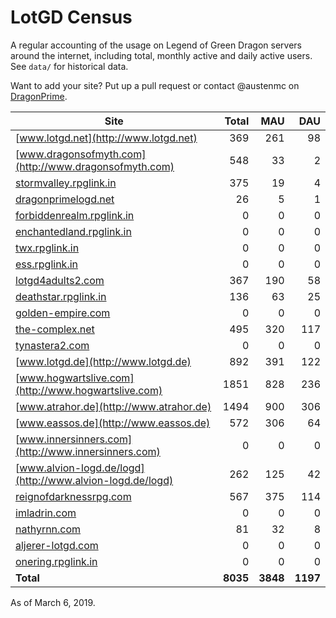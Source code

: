 # LotGD Census
A regular accounting of the usage on Legend of Green Dragon servers around the internet, including total, monthly active and daily active users. See `data/` for historical data.

Want to add your site? Put up a pull request or contact @austenmc on [DragonPrime](http://dragonprime.net).


Site | Total | MAU | DAU
--- | ---:| ---:| ---:
[www.lotgd.net](http://www.lotgd.net)|369|261|98
[www.dragonsofmyth.com](http://www.dragonsofmyth.com)|548|33|2
[stormvalley.rpglink.in](http://stormvalley.rpglink.in)|375|19|4
[dragonprimelogd.net](http://dragonprimelogd.net)|26|5|1
[forbiddenrealm.rpglink.in](http://forbiddenrealm.rpglink.in)|0|0|0
[enchantedland.rpglink.in](http://enchantedland.rpglink.in)|0|0|0
[twx.rpglink.in](http://twx.rpglink.in)|0|0|0
[ess.rpglink.in](http://ess.rpglink.in)|0|0|0
[lotgd4adults2.com](http://lotgd4adults2.com)|367|190|58
[deathstar.rpglink.in](http://deathstar.rpglink.in)|136|63|25
[golden-empire.com](http://golden-empire.com)|0|0|0
[the-complex.net](http://the-complex.net)|495|320|117
[tynastera2.com](http://tynastera2.com)|0|0|0
[www.lotgd.de](http://www.lotgd.de)|892|391|122
[www.hogwartslive.com](http://www.hogwartslive.com)|1851|828|236
[www.atrahor.de](http://www.atrahor.de)|1494|900|306
[www.eassos.de](http://www.eassos.de)|572|306|64
[www.innersinners.com](http://www.innersinners.com)|0|0|0
[www.alvion-logd.de/logd](http://www.alvion-logd.de/logd)|262|125|42
[reignofdarknessrpg.com](http://reignofdarknessrpg.com)|567|375|114
[imladrin.com](http://imladrin.com)|0|0|0
[nathyrnn.com](http://nathyrnn.com)|81|32|8
[aljerer-lotgd.com](http://aljerer-lotgd.com)|0|0|0
[onering.rpglink.in](http://onering.rpglink.in)|0|0|0
**Total**|**8035**|**3848**|**1197**

As of March 6, 2019.
